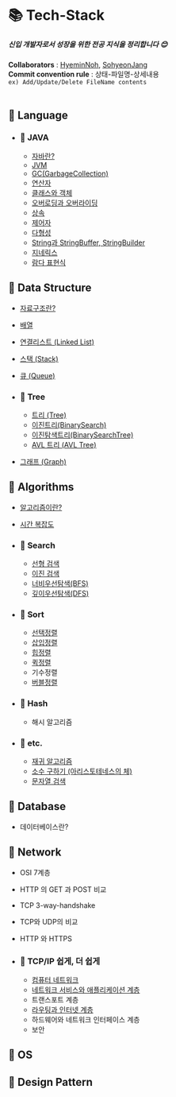 # 📚 Tech-Stack

##### 신입 개발자로서 성장을 위한 전공 지식을 정리합니다 :blush:

**Collaborators** : [HyeminNoh](https://github.com/HyeminNoh), [SohyeonJang](https://github.com/shjang1013)  
**Commit convention rule** : 상태-파일명-상세내용  
`ex) Add/Update/Delete FileName contents`  
<br>

## 📒 Language  

- ### 📖 JAVA
    * [자바란?](./Language/Java/Java.md)
    * [JVM](./Language/Java/JVM(Java%20Virtual%20Machine).md)
    * [GC(GarbageCollection)](./Language/Java/GarbageCollection.md)  
    * [연산자](./Language/Java/Operator.md)
    * [클래스와 객체](./Language/Java/Class_and_Object.md)
    * [오버로딩과 오버라이딩](./Language/Java/Overloading_and_Overriding.md)
    * [상속](./Language/Java/Inheritance.md)
    * [제어자](./Language/Java/Modifier.md)
    * [다형성](./Language/Java/Polymorphism.md)
    * [String과 StringBuffer, StringBuilder](./Language/Java/String.md)  
    * [지네릭스](./Language/Java/Generics.md)  
    * [람다 표현식](./Language/Java/Lambda.md)  
    
## 📕 Data Structure

  * [자료구조란?](./DataStructure/DataStructure.md)  
  * [배열](./DataStructure/Array.md)    
  * [연결리스트 (Linked List)](./DataStructure/LinkedList.md)  
  * [스택 (Stack)](./DataStructure/Stack.md)  
  * [큐 (Queue)](./DataStructure/Queue.md)

  * ### 📖 Tree
    * [트리 (Tree)](./DataStructure/Tree.md)
    * [이진트리(BinarySearch)](./DataStructure/BinaryTree.md)
    * [이진탐색트리(BinarySearchTree)](./DataStructure/BinarySearchTree.md)
    * [AVL 트리 (AVL Tree)](./DataStructure/AVLTree.md)

  * [그래프 (Graph)](./DataStructure/Graph.md)

## 📗 Algorithms

- [알고리즘이란?](./Algorithms/Algorithms.md)  
- [시간 복잡도](./Algorithms/TimeComplexity.md)

- ### 📖 Search
    * [선형 검색](./Algorithms/Search/LinearSearch.md)
    * [이진 검색](./Algorithms/Search/BinearySearch.md)
    * [너비우선탐색(BFS)](./Algorithms/Search/BreadthFirstSearch.md)
    * [깊이우선탐색(DFS)](./Algorithms/Search/DepthFirstSearch.md)
     
- ### 📖 Sort  
    * [선택정렬](./Algorithms/Sort/SelectionSort.md)
    * [삽입정렬](./Algorithms/Sort/InsertionSort.md)
    * [힙정렬](./Algorithms/Sort/HeapSort.md)
    * [퀵정렬](./Algorithms/Sort/QuickSort.md)
    * 기수정렬
    * [버블정렬](./Algorithms/Sort/BubbleSort.md)

- ### 📖 Hash
    * 해시 알고리즘

- ### 📖 etc.
    * [재귀 알고리즘](./Algorithms/Recursive.md)
    * [소수 구하기 (아리스토테네스의 체)](./Algorithms/PrimeNum.md)
    * [문자열 검색](./Algorithms/StringSearch.md)

## 📘 Database

- 데이터베이스란?

## 📙 Network

- OSI 7계층
- HTTP 의 GET 과 POST 비교
- TCP 3-way-handshake
- TCP와 UDP의 비교
- HTTP 와 HTTPS

- ### 📖 TCP/IP 쉽게, 더 쉽게
    * [컴퓨터 네트워크](./Network/Computer_Network.md)
    * [네트워크 서비스와 애플리케이션 계층](./Network/ApplicationLayer.md)
    * 트랜스포트 계층
    * [라우팅과 인터넷 계층](./Network/InternetLayer.md)
    * 하드웨어와 네트워크 인터페이스 계층
    * 보안

## 📓 OS

## 📔 Design Pattern